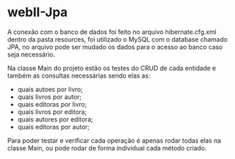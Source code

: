 # webII-Jpa
    
A conexão com o banco de dados foi feito no arquivo hibernate.cfg.xml dentro da pasta resources,
foi utilizado o MySQL com o database chamado JPA, no arquivo pode ser mudado os dados para o 
acesso ao banco caso seja necessário.

Na classe Main do projeto estão os testes do CRUD de cada entidade e também as consultas necessárias
sendo elas as:
- quais autoes por livro;
- quais livros por autor;
- quais editoras por livro;
- quais livros por editora;
- quais autores por editora;
- quais editoras por autor;

Para poder testar e verificar cada operação é apenas rodar todas elas na classe Main, ou pode rodar
de forma individual cada método criado.
